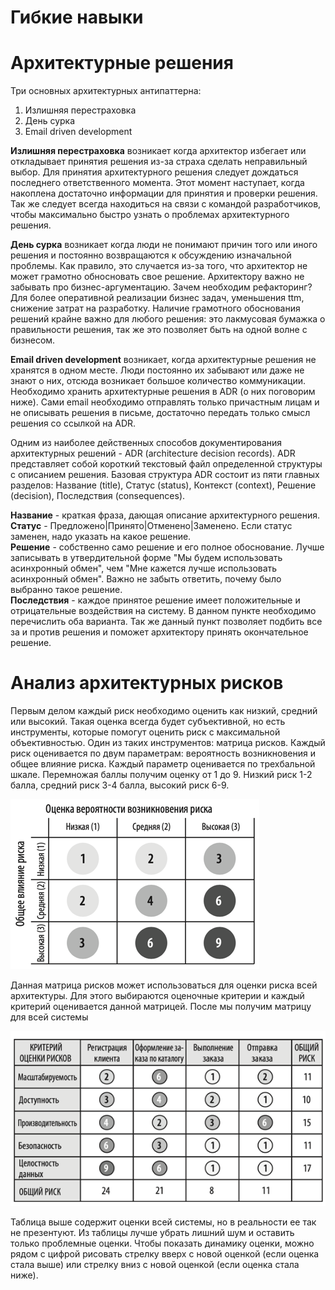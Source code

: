 # Гибкие навыки
# Архитектурные решения
Три основных архитектурных антипаттерна:
1) Излишняя перестраховка
2) День сурка
3) Email driven development

**Излишняя перестраховка** возникает когда архитектор избегает или откладывает принятия решения из-за страха сделать
неправильный выбор. Для принятия архитектурного решения следует дождаться последнего ответственного момента. Этот 
момент наступает, когда накоплена достаточно информации для принятия и проверки решения. Так же следует всегда находиться
на связи с командой разработчиков, чтобы максимально быстро узнать о проблемах архитектурного решения.

**День сурка** возникает когда люди не понимают причин того или иного решения и постоянно возвращаются к обсуждению
изначальной проблемы. Как правило, это случается из-за того, что архитектор не может грамотно обносновать свое решение. 
Архитектору важно не забывать про бизнес-аргументацию. Зачем необходим рефакторинг? Для более оперативной реализации 
бизнес задач, уменьшения ttm, снижение затрат на разработку. Наличие грамотного обоснования решений крайне важно для 
любого решения: это лакмусовая бумажка о правильности решения, так же это позволяет быть на одной волне с бизнесом. 

**Email driven development** возникает, когда архитектурные решения не хранятся в одном месте. Люди постоянно их 
забывают или даже не знают о них, отсюда возникает большое количество коммуникации. Необходимо хранить архитектурные 
решения в ADR (о них поговорим ниже). Сами email необходимо отправлять только причастным лицам и не описывать решения в 
письме, достаточно передать только смысл решения со ссылкой на ADR.

Одним из наиболее действенных способов документирования архитектурных решений - ADR (architecture decision records). ADR
представляет собой короткий текстовый файл определенной структуры с описанием решения. Базовая структура ADR состоит 
из пяти главных разделов: Название (title), Статус (status), Контекст (context), Решение (decision), Последствия 
(consequences). 

**Название** - краткая фраза, дающая описание архитектурного решения.  
**Статус** - Предложено|Принято|Отменено|Заменено. Если статус заменен, надо указать на какое решение.  
**Решение** - собственно само решение и его полное обоснование. Лучше записывать в утвердительной форме "Мы будем 
использовать асинхронный обмен", чем "Мне кажется лучше использовать асинхронный обмен". Важно не забыть ответить, почему
было выбранно такое решение.  
**Последствия** - каждое принятое решение имеет положительные и отрицательные воздействия на систему. В данном пункте 
необходимо перечислить оба варианта. Так же данный пункт позволяет подбить все за и против решения и поможет архитектору
принять окончательное решение. 

# Анализ архитектурных рисков
Первым делом каждый риск необходимо оценить как низкий, средний или высокий. Такая оценка всегда будет субъективной, но
есть инструменты, которые помогут оценить риск с максимальной объективностью. Один из таких инструментов: матрица рисков.
Каждый риск оценивается по двум параметрам: вероятность возникновения и общее влияние риска. Каждый параметр оценивается
по трехбальной шкале. Перемножая баллы получим оценку от 1 до 9. Низкий риск 1-2 балла, средний риск 3-4 балла, высокий
риск 6-9. 

![img.png](../../../img/architecture/architecture_risk.png)

Данная матрица рисков может использоваться для оценки риска всей архитектуры. Для этого выбираются оценочные критерии и 
каждый критерий оценивается данной матрицей. После мы получим матрицу для всей системы

![img.png](../../../img/architecture/system_architecture_risk.png)

Таблица выше содержит оценки всей системы, но в реальности ее так не презентуют. Из таблицы лучше убрать лишний шум и 
оставить только проблемные оценки. Чтобы показать динамику оценки, можно рядом с цифрой рисовать стрелку вверх с новой 
оценкой (если оценка стала выше) или стрелку вниз с новой оценкой (если оценка стала ниже). 